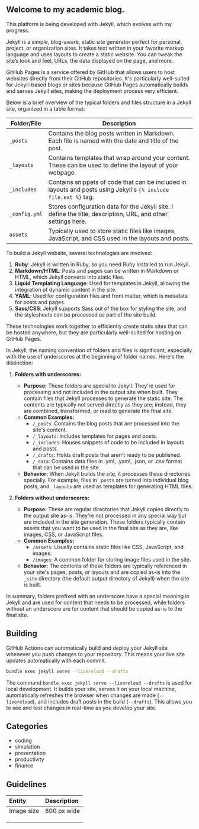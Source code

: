 ## Welcome to my academic blog. 
This platform is being developed with Jekyll, which evolves with my progress.

Jekyll is a simple, blog-aware, static site generator perfect for personal, project, or organization sites. It takes text written in your favorite markup language and uses layouts to create a static website. You can tweak the site’s look and feel, URLs, the data displayed on the page, and more.

GitHub Pages is a service offered by GitHub that allows users to host websites directly from their GitHub repositories. It's particularly well-suited for Jekyll-based blogs or sites because GitHub Pages automatically builds and serves Jekyll sites, making the deployment process very efficient.

Below is a brief overview of the typical folders and files structure in a Jekyll site, organized in a table format:

| **Folder/File** | **Description** |
|-----------------|-----------------|
| `_posts` | Contains the blog posts written in Markdown. Each file is named with the date and title of the post. |
| `_layouts` | Contains templates that wrap around your content. These can be used to define the layout of your webpage. |
| `_includes` | Contains snippets of code that can be included in layouts and posts using Jekyll's `{% include file.ext %}` tag. |
| `_config.yml` | Stores configuration data for the Jekyll site. I define the title, description, URL, and other settings here. |
| `assets` | Typically used to store static files like images, JavaScript, and CSS used in the layouts and posts. |

To build a Jekyll website, several technologies are involved:

1. **Ruby**: Jekyll is written in Ruby, so you need Ruby installed to run Jekyll.
2. **Markdown/HTML**: Posts and pages can be written in Markdown or HTML, which Jekyll converts into static files.
3. **Liquid Templating Language**: Used for templates in Jekyll, allowing the integration of dynamic content in the site.
4. **YAML**: Used for configuration files and front matter, which is metadata for posts and pages.
5. **Sass/CSS**: Jekyll supports Sass out of the box for styling the site, and the stylesheets can be processed as part of the site build.

These technologies work together to efficiently create static sites that can be hosted anywhere, but they are particularly well-suited for hosting on GitHub Pages.

In Jekyll, the naming convention of folders and files is significant, especially with the use of underscores at the beginning of folder names. Here's the distinction:

1. **Folders with underscores:**
   - **Purpose:** These folders are special to Jekyll. They're used for processing and not included in the output site when built. They contain files that Jekyll processes to generate the static site. The contents are typically not served directly as they are; instead, they are combined, transformed, or read to generate the final site.
   - **Common Examples:**
       - `/_posts`: Contains the blog posts that are processed into the site's content.
       - `/_layouts`: Includes templates for pages and posts.
       - `/_includes`: Houses snippets of code to be included in layouts and posts.
       - `/_drafts`: Holds draft posts that aren't ready to be published.
       - `/_data`: Contains data files in .yml, .yaml, .json, or .csv format that can be used in the site.
   - **Behavior:** When Jekyll builds the site, it processes these directories specially. For example, files in `_posts` are turned into individual blog posts, and `_layouts` are used as templates for generating HTML files.

2. **Folders without underscores:**
   - **Purpose:** These are regular directories that Jekyll copies directly to the output site as-is. They're not processed in any special way but are included in the site generation. These folders typically contain assets that you want to be used in the final site as they are, like images, CSS, or JavaScript files.
   - **Common Examples:**
       - `/assets`: Usually contains static files like CSS, JavaScript, and images.
       - `/images`: A common folder for storing image files used in the site.
   - **Behavior:** The contents of these folders are typically referenced in your site's pages, posts, or layouts and are copied as-is into the `_site` directory (the default output directory of Jekyll) when the site is built.

In summary, folders prefixed with an underscore have a special meaning in Jekyll and are used for content that needs to be processed, while folders without an underscore are for content that should be copied as-is to the final site. 
## Building
GitHub Actions can automatically build and deploy your Jekyll site whenever you push changes to your repository. This means your live site updates automatically with each commit.

```bash
bundle exec jekyll serve --livereload --drafts
```

The command `bundle exec jekyll serve --livereload --drafts` is used for local development. It builds your site, serves it on your local machine, automatically refreshes the browser when changes are made (`--livereload`), and includes draft posts in the build (`--drafts`). This allows you to see and test changes in real-time as you develop your site.
## Categories
- coding
- simulation
- presentation
- productivity
- finance

## Guidelines

|Entity|Description|
|:--|:--|
|Image size|800 px wide|
|  |  |
|  |  |
|  |  |
